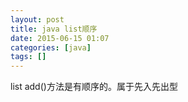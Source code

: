 ```yaml
---
layout: post
title: java list顺序
date: 2015-06-15 01:07
categories: [java]
tags: []
---
```

list add()方法是有顺序的。属于先入先出型
